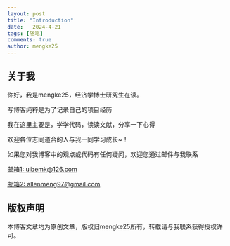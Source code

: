 ```yaml
---
layout: post
title: "Introduction"
date:   2024-4-21
tags: [随笔]
comments: true
author: mengke25
---
```


## 关于我

你好，我是mengke25，经济学博士研究生在读。

写博客纯粹是为了记录自己的项目经历

我在这里主要是，学学代码，读读文献，分享一下心得

欢迎各位志同道合的人与我一同学习成长~！

如果您对我博客中的观点或代码有任何疑问，欢迎您通过邮件与我联系

[邮箱1: uibemk@126.com](uibemk@126.com)  

[邮箱2: allenmeng97@gmail.com](allenmeng97@gmail.com)

## 版权声明

本博客文章均为原创文章，版权归mengke25所有，转载请与我联系获得授权许可。
